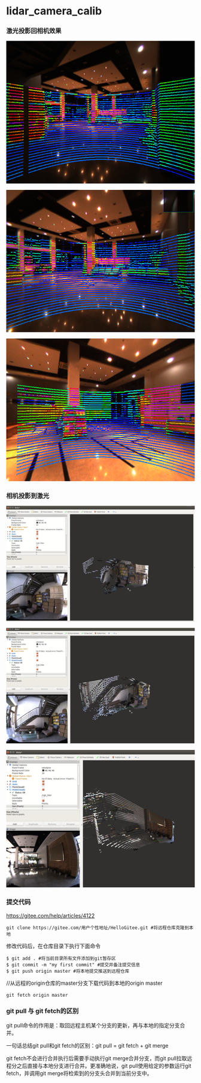 # lidar_camera_calib

### 激光投影回相机效果

![室内1](./pic/1.png)

![室内2](./pic/2.png)

![室内3](./pic/3.png)

### 相机投影到激光

![激光rgb](./pic/4.png)

![激光rgb](./pic/5.png)

![激光rgb](./pic/6.png)





### 提交代码

https://gitee.com/help/articles/4122


```
git clone https://gitee.com/用户个性地址/HelloGitee.git #将远程仓库克隆到本地
```
修改代码后，在仓库目录下执行下面命令

```
$ git add . #将当前目录所有文件添加到git暂存区
$ git commit -m "my first commit" #提交并备注提交信息
$ git push origin master #将本地提交推送到远程仓库
```

//从远程的origin仓库的master分支下载代码到本地的origin master
```
git fetch origin master
```


### git pull 与 git fetch的区别
git pull命令的作用是：取回远程主机某个分支的更新，再与本地的指定分支合并。

一句话总结git pull和git fetch的区别：git pull = git fetch + git merge

git fetch不会进行合并执行后需要手动执行git merge合并分支，而git pull拉取远程分之后直接与本地分支进行合并。更准确地说，git pull使用给定的参数运行git fetch，并调用git merge将检索到的分支头合并到当前分支中。
